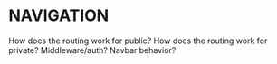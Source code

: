 # NAVIGATION

How does the routing work for public?
How does the routing work for private?
Middleware/auth?
Navbar behavior?
